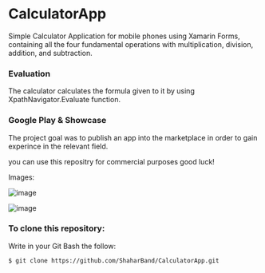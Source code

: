 # CalculatorApp
Simple Calculator Application for mobile phones using Xamarin Forms, containing all the four fundamental operations with multiplication, division, addition, and subtraction.

### Evaluation
The calculator calculates the formula given to it by using XpathNavigator.Evaluate function.

### Google Play & Showcase
The project goal was to publish an app into the marketplace in order to gain experince in the relevant field.

you can use this repositry for commercial purposes good luck!

Images:

![image](https://user-images.githubusercontent.com/73305429/109553117-4b9dee80-7adb-11eb-90d4-688847c662c1.png)

![image](https://user-images.githubusercontent.com/73305429/109553049-332dd400-7adb-11eb-9d3a-331b3c5afa0d.png)

### To clone this repository:

Write in your Git Bash the follow:

    $ git clone https://github.com/ShaharBand/CalculatorApp.git
